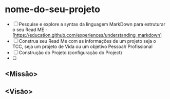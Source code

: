 

# nome-do-seu-projeto


- [ ] Pesquise e explore a syntax da linguagem MarkDown para estruturar o seu Read ME - [https://education.github.com/experiences/understanding_markdown]
- [ ] Construa seu Read Me com as informações de um projeto seja o TCC, seja um projeto de Vida ou um objetivo Pessoal/ Profissional
- [ ] Construção do Projeto (configuração do Project) 
- [ ] 

## <Missão>



## <Visão>



## <Valores>
